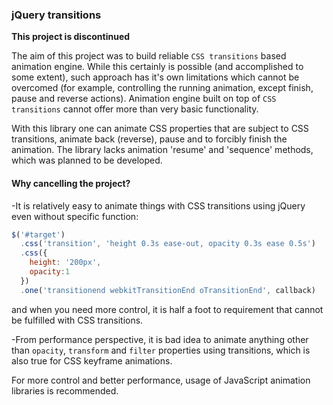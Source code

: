 ### jQuery transitions
**This project is discontinued**

The aim of this project was to build reliable `CSS transitions` based animation engine. While this certainly is possible (and accomplished to some extent), such approach has it's own limitations which cannot be overcomed (for example, controlling the running animation, except finish, pause and reverse actions). Animation engine built on top of `CSS transitions` cannot offer more than very basic functionality.

With this library one can animate CSS properties that are subject to CSS transitions, animate back (reverse), pause and to forcibly finish the animation.
The library lacks animation 'resume' and 'sequence' methods, which was planned to be developed.

#### Why cancelling the project?
-It is relatively easy to animate things with CSS transitions using jQuery even without specific function:

```javascript
$('#target')
  .css('transition', 'height 0.3s ease-out, opacity 0.3s ease 0.5s')
  .css({
    height: '200px',
    opacity:1
  })
  .one('transitionend webkitTransitionEnd oTransitionEnd', callback)
```
and when you need more control, it is half a foot to requirement that cannot be fulfilled with CSS transitions. 

-From performance perspective, it is bad idea to animate anything other than `opacity`, `transform` and `filter` properties using transitions, which is also true for CSS keyframe animations.

For more control and better performance, usage of JavaScript animation libraries is recommended.

